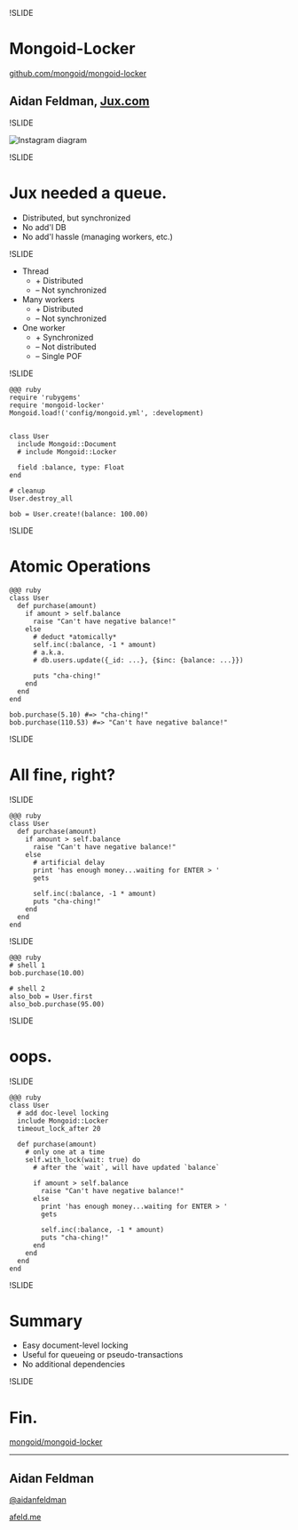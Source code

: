 !SLIDE

# Mongoid-Locker

[github.com/mongoid/mongoid-locker](https://github.com/mongoid/mongoid-locker)

## Aidan Feldman, [Jux.com](https://jux.com)

!SLIDE

![Instagram diagram](instagram.png)

!SLIDE

# Jux needed a queue.

* Distributed, but synchronized
* No add'l DB
* No add'l hassle (managing workers, etc.)

!SLIDE

* Thread
  - \+ Distributed
  - – Not synchronized
* Many workers
  - \+ Distributed
  - – Not synchronized
* One worker
  - \+ Synchronized
  - – Not distributed
  - – Single POF

!SLIDE

    @@@ ruby
    require 'rubygems'
    require 'mongoid-locker'
    Mongoid.load!('config/mongoid.yml', :development)


    class User
      include Mongoid::Document
      # include Mongoid::Locker

      field :balance, type: Float
    end

    # cleanup
    User.destroy_all

    bob = User.create!(balance: 100.00)

!SLIDE

# Atomic Operations

    @@@ ruby
    class User
      def purchase(amount)
        if amount > self.balance
          raise "Can't have negative balance!"
        else
          # deduct *atomically*
          self.inc(:balance, -1 * amount)
          # a.k.a.
          # db.users.update({_id: ...}, {$inc: {balance: ...}})

          puts "cha-ching!"
        end
      end
    end

    bob.purchase(5.10) #=> "cha-ching!"
    bob.purchase(110.53) #=> "Can't have negative balance!"

!SLIDE

# All fine, right?

!SLIDE

    @@@ ruby
    class User
      def purchase(amount)
        if amount > self.balance
          raise "Can't have negative balance!"
        else
          # artificial delay
          print 'has enough money...waiting for ENTER > '
          gets

          self.inc(:balance, -1 * amount)
          puts "cha-ching!"
        end
      end
    end

!SLIDE

    @@@ ruby
    # shell 1
    bob.purchase(10.00)

    # shell 2
    also_bob = User.first
    also_bob.purchase(95.00)

!SLIDE

# oops.

!SLIDE

    @@@ ruby
    class User
      # add doc-level locking
      include Mongoid::Locker
      timeout_lock_after 20

      def purchase(amount)
        # only one at a time
        self.with_lock(wait: true) do
          # after the `wait`, will have updated `balance`

          if amount > self.balance
            raise "Can't have negative balance!"
          else
            print 'has enough money...waiting for ENTER > '
            gets

            self.inc(:balance, -1 * amount)
            puts "cha-ching!"
          end
        end
      end
    end

!SLIDE

# Summary

* Easy document-level locking
* Useful for queueing or pseudo-transactions
* No additional dependencies

!SLIDE

# Fin.

[mongoid/mongoid-locker](https://github.com/mongoid/mongoid-locker)

----------------

## Aidan Feldman

[@aidanfeldman](https://twitter.com/aidanfeldman)

[afeld.me](http://afeld.me)
